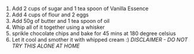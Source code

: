 1. Add 2 cups of sugar and 1 tea spoon of Vanilla Essence 
2. Add 4 cups of flour and 2 eggs
3. Add 50g of butter and 1 tea spoon of oil
4. Whip all of it together using a whisker
5. sprikle chocolate chips and bake for 45 mins at 180 degree celsius
6. Let it cool and smother it with whipped cream :)
*DISCLAIMER - DO NOT TRY THIS ALONE AT HOME*